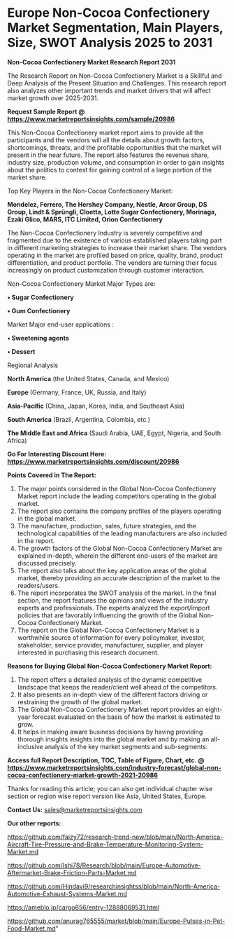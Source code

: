 # Europe Non-Cocoa Confectionery Market Segmentation, Main Players, Size, SWOT Analysis 2025 to 2031

<strong>Non-Cocoa Confectionery Market Research Report 2031</strong>

The Research Report on Non-Cocoa Confectionery Market is a Skillful and Deep Analysis of the Present Situation and Challenges. This research report also analyzes other important trends and market drivers that will affect market growth over 2025-2031.

<strong>Request Sample Report @ <a href=https://www.marketreportsinsights.com/sample/20986>https://www.marketreportsinsights.com/sample/20986</a></strong>

This Non-Cocoa Confectionery market report aims to provide all the participants and the vendors will all the details about growth factors, shortcomings, threats, and the profitable opportunities that the market will present in the near future. The report also features the revenue share, industry size, production volume, and consumption in order to gain insights about the politics to contest for gaining control of a large portion of the market share.

Top Key Players in the Non-Cocoa Confectionery Market:

<strong>Mondelez, Ferrero, The Hershey Company, Nestle, Arcor Group, DS Group, Lindt & Sprüngli, Cloetta, Lotte Sugar Confectionery, Morinaga, Ezaki Glico, MARS, ITC Limited, Orion Confectionery</strong>

The Non-Cocoa Confectionery Industry is severely competitive and fragmented due to the existence of various established players taking part in different marketing strategies to increase their market share. The vendors operating in the market are profiled based on price, quality, brand, product differentiation, and product portfolio. The vendors are turning their focus increasingly on product customization through customer interaction.

Non-Cocoa Confectionery Market Major Types are:

<strong>• Sugar Confectionery

• Gum Confectionery</strong>

Market Major end-user applications :

<strong>• Sweetening agents

• Dessert</strong>

Regional Analysis

</u><strong><b>North America</b></strong> (the United States, Canada, and Mexico)

<strong><b>Europe </b></strong>(Germany, France, UK, Russia, and Italy)

<strong><b>Asia-Pacific</b></strong> (China, Japan, Korea, India, and Southeast Asia)

<strong><b>South America</b></strong> (Brazil, Argentina, Colombia, etc.)

<strong><b>The Middle East and Africa</b></strong> (Saudi Arabia, UAE, Egypt, Nigeria, and South Africa)

<strong>Go For Interesting Discount Here: <a href=https://www.marketreportsinsights.com/discount/20986>https://www.marketreportsinsights.com/discount/20986</a></strong>

<strong>Points Covered in The Report:</strong>
<ol>
  <li>The major points considered in the Global Non-Cocoa Confectionery Market report include the leading competitors operating in the global market.</li>
  <li>The report also contains the company profiles of the players operating in the global market.</li>
  <li>The manufacture, production, sales, future strategies, and the technological capabilities of the leading manufacturers are also included in the report.</li>
  <li>The growth factors of the Global Non-Cocoa Confectionery Market are explained in-depth, wherein the different end-users of the market are discussed precisely.</li>
  <li>The report also talks about the key application areas of the global market, thereby providing an accurate description of the market to the readers/users.</li>
  <li>The report incorporates the SWOT analysis of the market. In the final section, the report features the opinions and views of the industry experts and professionals. The experts analyzed the export/import policies that are favorably influencing the growth of the Global Non-Cocoa Confectionery Market.</li>
  <li>The report on the Global Non-Cocoa Confectionery Market is a worthwhile source of information for every policymaker, investor, stakeholder, service provider, manufacturer, supplier, and player interested in purchasing this research document.</li>
</ol>
<strong>Reasons for Buying Global Non-Cocoa Confectionery Market Report:</strong>

<ol>
  <li>The report offers a detailed analysis of the dynamic competitive landscape that keeps the reader/client well ahead of the competitors.</li>
  <li>It also presents an in-depth view of the different factors driving or restraining the growth of the global market.</li>
  <li>The Global Non-Cocoa Confectionery Market report provides an eight-year forecast evaluated on the basis of how the market is estimated to grow.</li>
  <li>It helps in making aware business decisions by having providing thorough insights insights into the global market and by making an all-inclusive analysis of the key market segments and sub-segments.</li>
</ol>
<strong>Access full Report Description, TOC, Table of Figure, Chart, etc. @ <a href=https://www.marketreportsinsights.com/industry-forecast/global-non-cocoa-confectionery-market-growth-2021-20986>https://www.marketreportsinsights.com/industry-forecast/global-non-cocoa-confectionery-market-growth-2021-20986</a></strong>


Thanks for reading this article; you can also get individual chapter wise section or region wise report version like Asia, United States, Europe.

<strong>Contact Us:</strong>
sales@marketreportsinsights.com

<strong>Our other reports:</strong>

<a href=https://github.com/faizy72/research-trend-new/blob/main/North-America-Aircraft-Tire-Pressure-and-Brake-Temperature-Monitoring-System-Market.md>https://github.com/faizy72/research-trend-new/blob/main/North-America-Aircraft-Tire-Pressure-and-Brake-Temperature-Monitoring-System-Market.md</a>

<a href=https://github.com/Ishi78/Research/blob/main/Europe-Automotive-Aftermarket-Brake-Friction-Parts-Market.md>https://github.com/Ishi78/Research/blob/main/Europe-Automotive-Aftermarket-Brake-Friction-Parts-Market.md</a>

<a href=https://github.com/Hindavi9/researchinsightss/blob/main/North-America-Automotive-Exhaust-Systems-Market.md>https://github.com/Hindavi9/researchinsightss/blob/main/North-America-Automotive-Exhaust-Systems-Market.md</a>

<a href=https://ameblo.jp/cargo656/entry-12888069531.html>https://ameblo.jp/cargo656/entry-12888069531.html</a>

<a href=https://github.com/anurag765555/market/blob/main/Europe-Pulses-in-Pet-Food-Market.md>https://github.com/anurag765555/market/blob/main/Europe-Pulses-in-Pet-Food-Market.md</a>"
